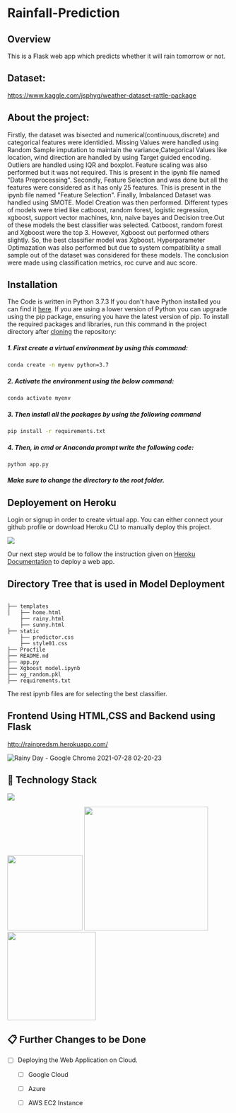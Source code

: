 # Rainfall-Prediction

## Overview
This is a Flask web app which predicts whether it will rain tomorrow or not.

## Dataset:
https://www.kaggle.com/jsphyg/weather-dataset-rattle-package

## About the project:

Firstly, the dataset was bisected and numerical(continuous,discrete) and categorical features were identidied. Missing Values were handled using Random Sample imputation to maintain the variance,Categorical Values like location, wind direction are handled by using Target guided encoding. Outliers are handled using IQR and boxplot. Feature scaling was also performed but it was not required. This is present in the ipynb file named "Data Preprocessing".
Secondly, Feature Selection and was done but all the features were considered as it has only 25 features. This is present in the ipynb file named "Feature Selection".
Finally, Imbalanced Dataset was handled using SMOTE. Model Creation was then performed. Different types of models were tried like catboost, random forest, logistic regression, xgboost, support vector machines, knn, naive bayes and Decision tree.Out of these models the best classifier was selected. Catboost, random forest and Xgboost were the top 3. 
However, Xgboost out performed others slightly. So, the best classifier model was Xgboost. Hyperparameter Optimazation was also performed but due to system compatibility a small sample out of the dataset was considered for these models.
The conclusion were made using classification metrics, roc curve and auc score.

## Installation
The Code is written in Python 3.7.3 If you don't have Python installed you can find it [here](https://www.python.org/downloads/). If you are using a lower version of Python you can upgrade using the pip package, ensuring you have the latest version of pip. To install the required packages and libraries, run this command in the project directory after [cloning](https://www.howtogeek.com/451360/how-to-clone-a-github-repository/) the repository:

##### 1. First create a virtual environment by using this command:
```bash
conda create -n myenv python=3.7
```
##### 2. Activate the environment using the below command:
```bash
conda activate myenv
```
##### 3. Then install all the packages by using the following command
```bash
pip install -r requirements.txt
```
##### 4. Then, in cmd or Anaconda prompt write the following code:
```bash
python app.py
```
##### Make sure to change the directory to the root folder.  

## Deployement on Heroku
Login or signup in order to create virtual app. You can either connect your github profile or download Heroku CLI to manually deploy this project.

[![](https://i.imgur.com/dKmlpqX.png)](https://heroku.com)

Our next step would be to follow the instruction given on [Heroku Documentation](https://devcenter.heroku.com/articles/getting-started-with-python) to deploy a web app.

## Directory Tree that is used in Model Deployment 
```

├── templates
│   ├── home.html
    ├── rainy.html
    ├── sunny.html
├── static
    ├── predictor.css
    ├── style01.css
├── Procfile
├── README.md
├── app.py
├── Xgboost model.ipynb
├── xg_random.pkl
├── requirements.txt
```
The rest ipynb files are for selecting the best classifier.

## Frontend Using HTML,CSS and Backend using Flask

http://rainpredsm.herokuapp.com/

![Rainy Day - Google Chrome 2021-07-28 02-20-23](https://user-images.githubusercontent.com/75041273/127225796-42dbda09-8e3b-44b0-a159-3654c087b3a8.gif)

## 🏁 Technology Stack

![](https://forthebadge.com/images/badges/made-with-python.svg)

[<img target="_blank" src="https://flask.palletsprojects.com/en/1.1.x/_images/flask-logo.png" width=170>](https://flask.palletsprojects.com/en/1.1.x/) [<img target="_blank" src="https://number1.co.za/wp-content/uploads/2017/10/gunicorn_logo-300x85.png" width=280>](https://gunicorn.org) [<img target="_blank" src="https://scikit-learn.org/stable/_static/scikit-learn-logo-small.png" width=200>](https://scikit-learn.org/stable/) 

## 📋 Further Changes to be Done

- [ ] Deploying the Web Application on Cloud.
     - [ ] Google Cloud 
     - [ ] Azure
     - [ ] AWS EC2 Instance


